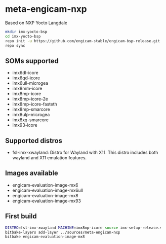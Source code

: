 
meta-engicam-nxp
================

Based on NXP Yocto Langdale



```bash
mkdir imx-yocto-bsp
cd imx-yocto-bsp
repo init -u https://github.com/engicam-stable/engicam-bsp-release.git -b langdale-nxp -m engicam-bsp-release.xml
repo sync
```


SOMs supported
--------------

- imx6dl-icore
- imx6qd-icore
- imx6ull-microgea
- imx8mm-icore
- imx8mp-icore
- imx8mp-icore-2e
- imx8mp-icore-fasteth
- imx8mp-smarcore
- imx8ulp-microgea
- imx8xq-smarcore
- imx93-icore


Supported distros
-----------------

- fsl-imx-xwayland: Distro for Wayland with X11. This distro includes both wayland and X11 emulation features.

Images available
----------------

-   engicam-evaluation-image-mx6
-   engicam-evaluation-image-mx6ull
-   engicam-evaluation-image-mx8
-   engicam-evaluation-image-mx93


First build
-----------


```bash
DISTRO=fsl-imx-xwayland MACHINE=imx8mp-icore source imx-setup-release.sh -b build
bitbake-layers add-layer ../sources/meta-engicam-nxp
bitbake engicam-evaluation-image-mx8
```


